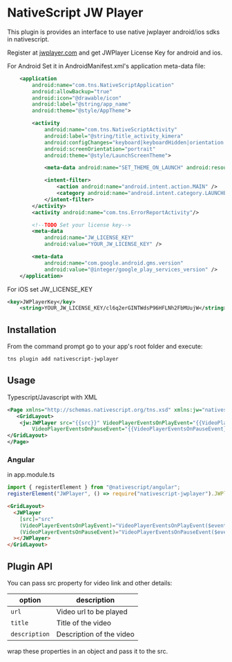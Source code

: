 # NativeScript JW Player

This plugin is provides an interface to use native jwplayer android/ios sdks in nativescript.

Register at [jwplayer.com](jwplayer.com) and get JWPlayer License Key for android and ios.

For Android Set it in AndroidManifest.xml's application meta-data file:

````xml
	<application
		android:name="com.tns.NativeScriptApplication"
		android:allowBackup="true"
		android:icon="@drawable/icon"
		android:label="@string/app_name"
		android:theme="@style/AppTheme">

		<activity
			android:name="com.tns.NativeScriptActivity"
			android:label="@string/title_activity_kimera"
			android:configChanges="keyboard|keyboardHidden|orientation|screenSize|smallestScreenSize|screenLayout|locale|uiMode"
			android:screenOrientation="portrait"
			android:theme="@style/LaunchScreenTheme">

			<meta-data android:name="SET_THEME_ON_LAUNCH" android:resource="@style/AppTheme" />

			<intent-filter>
				<action android:name="android.intent.action.MAIN" />
				<category android:name="android.intent.category.LAUNCHER" />
			</intent-filter>
		</activity>
		<activity android:name="com.tns.ErrorReportActivity"/>

        <!--TODO Set your license key-->
        <meta-data
            android:name="JW_LICENSE_KEY"
            android:value="YOUR_JW_LICENSE_KEY" />

        <meta-data
            android:name="com.google.android.gms.version"
            android:value="@integer/google_play_services_version" />
	</application>
````

For iOS set JW_LICENSE_KEY
```xml
<key>JWPlayerKey</key>
	<string>YOUR_JW_LICENSE_KEY/cl6q2erGINTWdsP96HFLNh2FbMUujW</string>
```



## Installation

From the command prompt go to your app's root folder and execute:

```bash
tns plugin add nativescript-jwplayer
```

## Usage

Typescript/Javascript with XML

```xml
<Page xmlns="http://schemas.nativescript.org/tns.xsd" xmlns:jw="nativescript-jwplayer">
   <GridLayout>
    <jw:JWPlayer src="{{src}}" VideoPlayerEventsOnPlayEvent="{{VideoPlayerEventsOnPlayEvent}}"
        VideoPlayerEventsOnPauseEvent="{{VideoPlayerEventsOnPauseEvent}}"></jw:JWPlayer>
</GridLayout>
</Page>
```

### Angular

in app.module.ts

```js
import { registerElement } from "@nativescript/angular";
registerElement("JWPlayer", () => require("nativescript-jwplayer").JWPlayer);
```

```html
<GridLayout>
  <JWPlayer
    [src]="src"
    (VideoPlayerEventsOnPlayEvent)="VideoPlayerEventsOnPlayEvent($event)"
    (VideoPlayerEventsOnPauseEvent)="VideoPlayerEventsOnPauseEvent($event)"
  ></JWPlayer>
</GridLayout>
```

<!-- ## Demo apps

### NativeScript-Core (XML)

This demo is the one with the most options, so it's a cool one to check out:

```bash
git clone https://github.com/EddyVerbruggen/nativescript-local-notifications
cd nativescript-local-notifications/src
npm run demo.ios # or demo.android
```

### NativeScript-Angular

This plugin is part of the [plugin showcase app](https://github.com/EddyVerbruggen/nativescript-pluginshowcase/tree/master/app/feedback) I built using Angular.

There's also a simple Angular [demo in this repo](https://github.com/EddyVerbruggen/nativescript-local-notifications/tree/master/demo-ng):

```bash
git clone https://github.com/EddyVerbruggen/nativescript-local-notifications
cd nativescript-local-notifications/src
npm run demo-ng.ios # or demo-ng.android
``` -->

## Plugin API

You can pass src property for video link and other details:

| option        | description              |
| ------------- | ------------------------ |
| `url`         | Video url to be played   |
| `title`       | Title of the video       |
| `description` | Description of the video |

wrap these properties in an object and pass it to the src.
